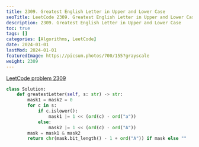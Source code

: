 ```yaml
---
title: 2309. Greatest English Letter in Upper and Lower Case
seoTitle: LeetCode 2309. Greatest English Letter in Upper and Lower Case | Python solution and explanation
description: 2309. Greatest English Letter in Upper and Lower Case
toc: true
tags: []
categories: [Algorithms, LeetCode]
date: 2024-01-01
lastMod: 2024-01-01
featuredImage: https://picsum.photos/700/155?grayscale
weight: 2309
---
```


[LeetCode problem 2309](https://leetcode.com/problems/greatest-english-letter-in-upper-and-lower-case/)

```python
class Solution:
    def greatestLetter(self, s: str) -> str:
        mask1 = mask2 = 0
        for c in s:
            if c.islower():
                mask1 |= 1 << (ord(c) - ord("a"))
            else:
                mask2 |= 1 << (ord(c) - ord("A"))
        mask = mask1 & mask2
        return chr(mask.bit_length() - 1 + ord("A")) if mask else ""

```